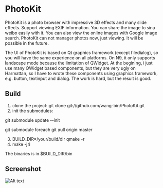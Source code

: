 PhotoKit
==============

PhotoKit is a photo browser with impressive 3D effects and many slide effects. Support viewing EXIF information.
You can share the image to sina weibo easily with it.
You can also view the online images with Google image search.
PhotoKit can not manager photos now, just viewing. It will be possible in the future.


The UI of PhotoKit is based on Qt graphics framework (except filedialog), so you will have the same experience on all platforms. On N9, it only supports landscape mode because the limitation of QWidget. At the begining, i just use many QWidget based components, but they are very ugly on Harmattan, so I have to wrote these components using graphics framework, e.g. button, textinput and dialog. The work is hard, but the result is good.

Build
------
1. clone the project: git clone git://github.com/wang-bin/PhotoKit.git
2. init the submodules:

  git submodule update --init
  
  git  submodule foreach git pull origin master
  
3. BUILD_DIR=/your/build/dir qmake -r
4. make -j4

The binaries is in $BUILD_DIR/bin

Screenshot
-------

![Alt text](https://github.com/wang-bin/PhotoKit/raw/master/screenshot/Screenshot-854x480.png "desktop version")
